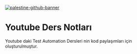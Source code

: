 

[![palestine-github-banner](https://github.com/user-attachments/assets/5ef1a1ea-601b-44e6-a7d7-c25a90c50b18)](https://phptravels.com/blog/stand-with-palestine-because-humanity-matters/)


# Youtube Ders Notları
Youtube daki Test Automation Dersleri nin kod paylaşımları için oluşturulmuştur.
